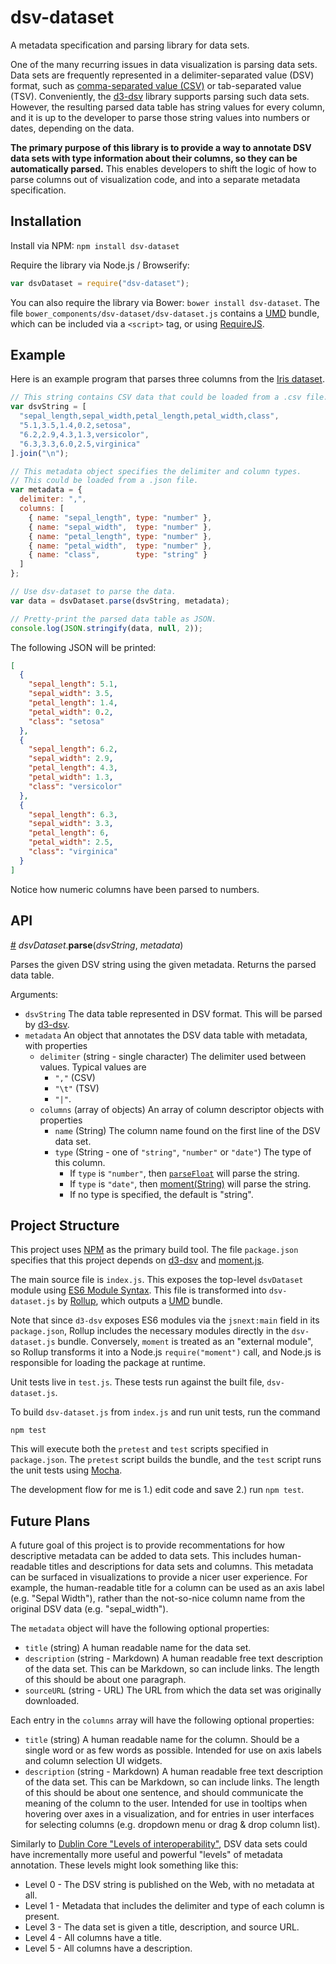 # dsv-dataset
A metadata specification and parsing library for data sets.

One of the many recurring issues in data visualization is parsing data sets. Data sets are frequently represented in a delimiter-separated value (DSV) format, such as [comma-separated value (CSV)](https://en.wikipedia.org/wiki/Comma-separated_values) or tab-separated value (TSV). Conveniently, the [d3-dsv](https://github.com/d3/d3-dsv) library supports parsing such data sets. However, the resulting parsed data table has string values for every column, and it is up to the developer to parse those string values into numbers or dates, depending on the data.

**The primary purpose of this library is to provide a way to annotate DSV data sets with type information about their columns, so they can be automatically parsed.** This enables developers to shift the logic of how to parse columns out of visualization code, and into a separate metadata specification.

## Installation

Install via NPM: `npm install dsv-dataset`

Require the library via Node.js / Browserify:

```javascript
var dsvDataset = require("dsv-dataset");
```

You can also require the library via Bower: `bower install dsv-dataset`. The file `bower_components/dsv-dataset/dsv-dataset.js` contains a [UMD](https://github.com/umdjs/umd) bundle, which can be included via a `<script>` tag, or using [RequireJS](http://requirejs.org/).

## Example

Here is an example program that parses three columns from the [Iris dataset](https://archive.ics.uci.edu/ml/datasets/Iris).

```javascript
// This string contains CSV data that could be loaded from a .csv file.
var dsvString = [
  "sepal_length,sepal_width,petal_length,petal_width,class",
  "5.1,3.5,1.4,0.2,setosa",
  "6.2,2.9,4.3,1.3,versicolor",
  "6.3,3.3,6.0,2.5,virginica"
].join("\n");

// This metadata object specifies the delimiter and column types.
// This could be loaded from a .json file.
var metadata = {
  delimiter: ",",
  columns: [
    { name: "sepal_length", type: "number" },
    { name: "sepal_width",  type: "number" },
    { name: "petal_length", type: "number" },
    { name: "petal_width",  type: "number" },
    { name: "class",        type: "string" }
  ]
};

// Use dsv-dataset to parse the data.
var data = dsvDataset.parse(dsvString, metadata);

// Pretty-print the parsed data table as JSON.
console.log(JSON.stringify(data, null, 2));
```
The following JSON will be printed:
```json
[
  {
    "sepal_length": 5.1,
    "sepal_width": 3.5,
    "petal_length": 1.4,
    "petal_width": 0.2,
    "class": "setosa"
  },
  {
    "sepal_length": 6.2,
    "sepal_width": 2.9,
    "petal_length": 4.3,
    "petal_width": 1.3,
    "class": "versicolor"
  },
  {
    "sepal_length": 6.3,
    "sepal_width": 3.3,
    "petal_length": 6,
    "petal_width": 2.5,
    "class": "virginica"
  }
]
```
Notice how numeric columns have been parsed to numbers.

## API

<a name="parse" href="#parse">#</a> <i>dsvDataset</i>.<b>parse</b>(<i>dsvString</i>, <i>metadata</i>)

Parses the given DSV string using the given metadata. Returns the parsed data table.

Arguments:

 * `dsvString` The data table represented in DSV format. This will be parsed by [d3-dsv](https://github.com/d3/d3-dsv).
 * `metadata` An object that annotates the DSV data table with metadata, with properties
   * `delimiter` (string - single character) The delimiter used between values. Typical values are
     * `","` (CSV)
     * `"\t"` (TSV)
     * `"|"`.
   * `columns` (array of objects) An array of column descriptor objects with properties
     * `name` (String) The column name found on the first line of the DSV data set.
     * `type` (String - one of `"string"`, `"number"` or `"date"`) The type of this column.
       * If `type` is `"number"`, then [`parseFloat`](https://developer.mozilla.org/en-US/docs/Web/JavaScript/Reference/Global_Objects/parseFloat) will parse the string.
       * If `type` is `"date"`, then [moment(String)](http://momentjs.com/docs/#/parsing/string/) will parse the string.
       * If no type is specified, the default is "string".

## Project Structure

This project uses [NPM](https://www.npmjs.com/) as the primary build tool. The file `package.json` specifies that this project depends on [d3-dsv](https://github.com/d3/d3-dsv) and [moment.js](http://momentjs.com/).

The main source file is `index.js`. This exposes the top-level `dsvDataset` module using [ES6 Module Syntax](https://github.com/lukehoban/es6features#modules). This file is transformed into `dsv-dataset.js` by [Rollup](https://github.com/rollup/rollup), which outputs a [UMD](https://github.com/umdjs/umd) bundle.

Note that since `d3-dsv` exposes ES6 modules via the `jsnext:main` field in its `package.json`, Rollup includes the necessary modules directly in the `dsv-dataset.js` bundle. Conversely, `moment` is treated as an "external module", so Rollup transforms it into a Node.js `require("moment")` call, and Node.js is responsible for loading the package at runtime.

Unit tests live in `test.js`. These tests run against the built file, `dsv-dataset.js`.

To build `dsv-dataset.js` from `index.js` and run unit tests, run the command

```
npm test
```

This will execute both the `pretest` and `test` scripts specified in `package.json`. The `pretest` script builds the bundle, and the `test` script runs the unit tests using [Mocha](http://mochajs.org/).

The development flow for me is 1.) edit code and save 2.) run `npm test`.

## Future Plans

A future goal of this project is to provide recommentations for how descriptive metadata can be added to data sets. This includes human-readable titles and descriptions for data sets and columns. This metadata can be surfaced in visualizations to provide a nicer user experience. For example, the human-readable title for a column can be used as an axis label (e.g. "Sepal Width"), rather than the not-so-nice column name from the original DSV data (e.g. "sepal_width").

The `metadata` object will have the following optional properties:

 * `title` (string) A human readable name for the data set.
 * `description` (string - Markdown) A human readable free text description of the data set. This can be Markdown, so can include links. The length of this should be about one paragraph.
 * `sourceURL` (string - URL) The URL from which the data set was originally downloaded.

Each entry in the `columns` array will have the following optional properties:

 * `title` (string) A human readable name for the column. Should be a single word or as few words as possible. Intended for use on axis labels and column selection UI widgets.
 * `description` (string - Markdown) A human readable free text description of the data set. This can be Markdown, so can include links. The length of this should be about one sentence, and should communicate the meaning of the column to the user. Intended for use in tooltips when hovering over axes in a visualization, and for entries in user interfaces for selecting columns (e.g. dropdown menu or drag & drop column list).

Similarly to [Dublin Core "Levels of interoperability"](http://dublincore.org/metadata-basics/), DSV data sets could have incrementally more useful and powerful "levels" of metadata annotation. These levels might look something like this:

 * Level 0 - The DSV string is published on the Web, with no metadata at all.
 * Level 1 - Metadata that includes the delimiter and type of each column is present.
 * Level 3 - The data set is given a title, description, and source URL.
 * Level 4 - All columns have a title.
 * Level 5 - All columns have a description.

